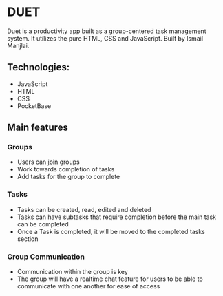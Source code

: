 # DUET
Duet is a productivity app built as a group-centered task management system. It utilizes the pure HTML, CSS and JavaScript. Built by Ismail Manjlai.

## Technologies:
* JavaScript
* HTML
* CSS
* PocketBase

## Main features

### Groups
* Users can join groups
* Work towards completion of tasks
* Add tasks for the group to complete

### Tasks
* Tasks can be created, read, edited and deleted
* Tasks can have subtasks that require completion before the main task can be completed
* Once a Task is completed, it will be moved to the completed tasks section

### Group Communication
* Communication within the group is key
* The group will have a realtime chat feature for users to be able to communicate with one another for ease of access


